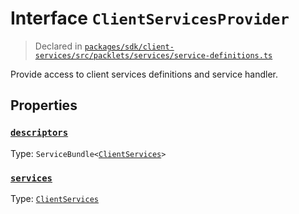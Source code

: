 # Interface `ClientServicesProvider`
> Declared in [`packages/sdk/client-services/src/packlets/services/service-definitions.ts`]()

Provide access to client services definitions and service handler.
## Properties
### [`descriptors`](https://github.com/dxos/protocols/blob/main/packages/sdk/client-services/src/packlets/services/service-definitions.ts#L33)
Type: `ServiceBundle<`[`ClientServices`](/api/@dxos/client-services/types/ClientServices)`>`
### [`services`](https://github.com/dxos/protocols/blob/main/packages/sdk/client-services/src/packlets/services/service-definitions.ts#L34)
Type: [`ClientServices`](/api/@dxos/client-services/types/ClientServices)